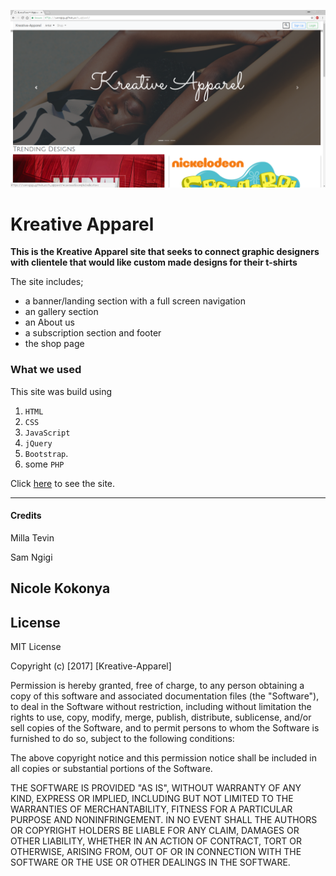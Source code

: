 ![Kreative Apparel](k-a.png)


Kreative Apparel
=======================


**This is the Kreative Apparel site that seeks to connect graphic designers with clientele that would like custom made designs for their t-shirts**


The site includes;


- a banner/landing section with a full screen navigation
- an gallery section
- an About us
- a subscription section and footer
- the shop page

### What we used
This site was build using  
1. `HTML`
2. `CSS`
3. `JavaScript`
4. `jQuery`
5. `Bootstrap`.
6.  some `PHP`


Click [here](https://samngigi.github.io/k.apparel/) to see the site.

------------

#### Credits

Milla Tevin

Sam Ngigi

Nicole Kokonya
------------

License
-------

MIT License

Copyright (c) [2017] [Kreative-Apparel]

Permission is hereby granted, free of charge, to any person obtaining a copy
of this software and associated documentation files (the "Software"), to deal
in the Software without restriction, including without limitation the rights
to use, copy, modify, merge, publish, distribute, sublicense, and/or sell
copies of the Software, and to permit persons to whom the Software is
furnished to do so, subject to the following conditions:

The above copyright notice and this permission notice shall be included in all
copies or substantial portions of the Software.

THE SOFTWARE IS PROVIDED "AS IS", WITHOUT WARRANTY OF ANY KIND, EXPRESS OR
IMPLIED, INCLUDING BUT NOT LIMITED TO THE WARRANTIES OF MERCHANTABILITY,
FITNESS FOR A PARTICULAR PURPOSE AND NONINFRINGEMENT. IN NO EVENT SHALL THE
AUTHORS OR COPYRIGHT HOLDERS BE LIABLE FOR ANY CLAIM, DAMAGES OR OTHER
LIABILITY, WHETHER IN AN ACTION OF CONTRACT, TORT OR OTHERWISE, ARISING FROM,
OUT OF OR IN CONNECTION WITH THE SOFTWARE OR THE USE OR OTHER DEALINGS IN THE
SOFTWARE.

